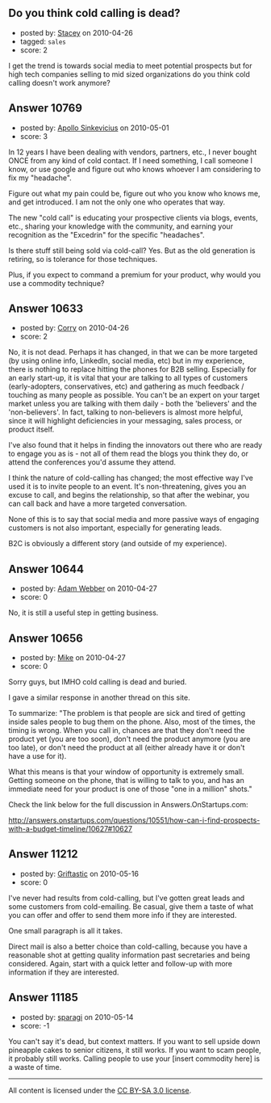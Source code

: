 ## Do you think cold calling is dead?

- posted by: [Stacey](https://stackexchange.com/users/-1/9534-stacey) on 2010-04-26
- tagged: `sales`
- score: 2

I get the trend is towards social media to meet potential prospects but for high tech companies selling to mid sized organizations do you think cold calling doesn't work anymore?


## Answer 10769

- posted by: [Apollo Sinkevicius](https://stackexchange.com/users/-1/2119-apollo-sinkevicius) on 2010-05-01
- score: 3

In 12 years I have been dealing with vendors, partners, etc., I never bought ONCE from any kind of cold contact. If I need something, I call someone I know, or use google and figure out who knows whoever I am considering to fix my "headache".

Figure out what my pain could be, figure out who you know who knows me, and get introduced. I am not the only one who operates that way.

The new "cold call" is educating your prospective clients via blogs, events, etc., sharing your knowledge with the community, and earning your recognition as the "Excedrin" for the specific "headaches".

Is there stuff still being sold via cold-call? Yes. But as the old generation is retiring, so is tolerance for those techniques.

Plus, if you expect to command a premium for your product,  why would you use a commodity technique?


## Answer 10633

- posted by: [Corry](https://stackexchange.com/users/-1/3172-corry) on 2010-04-26
- score: 2

No, it is not dead. Perhaps it has changed, in that we can be more targeted (by using online info, LinkedIn, social media, etc) but in my experience, there is nothing to replace hitting the phones for B2B selling. Especially for an early start-up, it is vital that your are talking to all types of customers (early-adopters, conservatives, etc) and gathering as much feedback / touching as many people as possible. You can't be an expert on your target market unless you are talking with them daily - both the 'believers' and the 'non-believers'. In fact, talking to non-believers is almost more helpful, since it will highlight deficiencies in your messaging, sales process, or product itself.

I've also found that it helps in finding the innovators out there who are ready to engage you as is - not all of them read the blogs you think they do, or attend the conferences you'd assume they attend. 

I think the nature of cold-calling has changed; the most effective way I've used it is to invite people to an event. It's non-threatening, gives you an excuse to call, and begins the relationship, so that after the webinar, you can call back and have a more targeted conversation. 

None of this is to say that social media and more passive ways of engaging customers is not also important, especially for generating leads. 


B2C is obviously a different story (and outside of my experience).


## Answer 10644

- posted by: [Adam Webber](https://stackexchange.com/users/-1/1027-adam-webber) on 2010-04-27
- score: 0

No, it is still a useful step in getting business. 


## Answer 10656

- posted by: [Mike](https://stackexchange.com/users/-1/2696-mike) on 2010-04-27
- score: 0

<p>Sorry guys, but IMHO cold calling is dead and buried.</p>

<p>I gave a similar response in another thread on this site. </p>

<p>To summarize:
"The problem is that people are sick and tired of getting inside sales people to bug them on the phone. Also, most of the times, the timing is wrong. When you call in, chances are that they don't need the product yet (you are too soon), don't need the product anymore (you are too late), or don't need the product at all (either already have it or don't have a use for it).</p>

<p>What this means is that your window of opportunity is extremely small. Getting someone on the phone, that is willing to talk to you, and has an immediate need for your product is one of those "one in a million" shots."</p>

<p>Check the link below for the full discussion in Answers.OnStartups.com:</p>

<p><a href="http://answers.onstartups.com/questions/10551/how-can-i-find-prospects-with-a-budget-timeline/10627#10627" rel="nofollow">http://answers.onstartups.com/questions/10551/how-can-i-find-prospects-with-a-budget-timeline/10627#10627</a></p>



## Answer 11212

- posted by: [Griftastic](https://stackexchange.com/users/-1/3446-griftastic) on 2010-05-16
- score: 0

I've never had results from cold-calling, but I've gotten great leads and some customers from cold-emailing.  Be casual, give them a taste of what you can offer and offer to send them more info if they are interested.  

One small paragraph is all it takes.

Direct mail is also a better choice than cold-calling, because you have a reasonable shot at getting quality information past secretaries and being considered.  Again, start with a quick letter and follow-up with more information if they are interested.


## Answer 11185

- posted by: [sparagi](https://stackexchange.com/users/-1/2117-sparagi) on 2010-05-14
- score: -1

You can't say it's dead, but context matters.  If you want to sell upside down pineapple cakes to senior citizens, it still works.  If you want to scam people, it probably still works.  Calling people to use your [insert commodity here] is a waste of time.  





---

All content is licensed under the [CC BY-SA 3.0 license](https://creativecommons.org/licenses/by-sa/3.0/).
